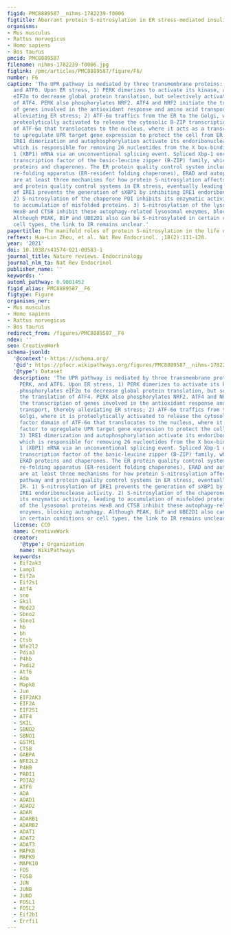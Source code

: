 ```yaml
---
figid: PMC8889587__nihms-1782239-f0006
figtitle: Aberrant protein S-nitrosylation in ER stress-mediated insulin resistance
organisms:
- Mus musculus
- Rattus norvegicus
- Homo sapiens
- Bos taurus
pmcid: PMC8889587
filename: nihms-1782239-f0006.jpg
figlink: /pmc/articles/PMC8889587/figure/F6/
number: F6
caption: 'The UPR pathway is mediated by three transmembrane proteins: IRE1, PERK,
  and ATF6. Upon ER stress, 1) PERK dimerizes to activate its kinase, and phosphorylates
  eIF2α to decrease global protein translation, but selectively activates the translation
  of ATF4. PERK also phosphorylates NRF2. ATF4 and NRF2 initiate the transcription
  of genes involved in the antioxidant response and amino acid transport, thereby
  alleviating ER stress; 2) ATF-6α traffics from the ER to the Golgi, where it is
  proteolytically activated to release the cytosolic B-ZIP transcription factor domain
  of ATF-6α that translocates to the nucleus, where it acts as a transcriptional factor
  to upregulate UPR target gene expression to protect the cell from ER stress; 3)
  IRE1 dimerization and autophosphorylation activate its endoribonuclease activity,
  which is responsible for removing 26 nucleotides from the X box-binding protein
  1 (XBP1) mRNA via an unconventional splicing event. Spliced Xbp-1 encodes a potent
  transcription factor of the basic-leucine zipper (B-ZIP) family, which induces ERAD
  proteins and chaperones. The ER protein quality control system includes protein
  re-folding apparatus (ER-resident folding chaperones), ERAD and autophagy. There
  are at least three mechanisms for how protein S-nitrosylation affects the UPR pathway
  and protein quality control systems in ER stress, eventually leading to IR. 1) S-nitrosylation
  of IRE1 prevents the generation of sXBP1 by inhibiting IRE1 endoribonuclease activity.
  2) S-nitrosylation of the chaperone PDI inhibits its enzymatic activity, leading
  to accumulation of misfolded proteins. 3) S-nitrosylation of the lysosomal proteins
  HexB and CTSB inhibit these autophagy-related lysosomal enzymes, blocking autophagy.
  Although PEAK, BiP and UBE2D1 also can be S-nitrosylated in certain conditions or
  cell types, the link to IR remains unclear.'
papertitle: The manifold roles of protein S-nitrosylation in the life of insulin.
reftext: Hua-Lin Zhou, et al. Nat Rev Endocrinol. ;18(2):111-128.
year: '2021'
doi: 10.1038/s41574-021-00583-1
journal_title: Nature reviews. Endocrinology
journal_nlm_ta: Nat Rev Endocrinol
publisher_name: ''
keywords: ''
automl_pathway: 0.9001452
figid_alias: PMC8889587__F6
figtype: Figure
organisms_ner:
- Mus musculus
- Homo sapiens
- Rattus norvegicus
- Bos taurus
redirect_from: /figures/PMC8889587__F6
ndex: ''
seo: CreativeWork
schema-jsonld:
  '@context': https://schema.org/
  '@id': https://pfocr.wikipathways.org/figures/PMC8889587__nihms-1782239-f0006.html
  '@type': Dataset
  description: 'The UPR pathway is mediated by three transmembrane proteins: IRE1,
    PERK, and ATF6. Upon ER stress, 1) PERK dimerizes to activate its kinase, and
    phosphorylates eIF2α to decrease global protein translation, but selectively activates
    the translation of ATF4. PERK also phosphorylates NRF2. ATF4 and NRF2 initiate
    the transcription of genes involved in the antioxidant response and amino acid
    transport, thereby alleviating ER stress; 2) ATF-6α traffics from the ER to the
    Golgi, where it is proteolytically activated to release the cytosolic B-ZIP transcription
    factor domain of ATF-6α that translocates to the nucleus, where it acts as a transcriptional
    factor to upregulate UPR target gene expression to protect the cell from ER stress;
    3) IRE1 dimerization and autophosphorylation activate its endoribonuclease activity,
    which is responsible for removing 26 nucleotides from the X box-binding protein
    1 (XBP1) mRNA via an unconventional splicing event. Spliced Xbp-1 encodes a potent
    transcription factor of the basic-leucine zipper (B-ZIP) family, which induces
    ERAD proteins and chaperones. The ER protein quality control system includes protein
    re-folding apparatus (ER-resident folding chaperones), ERAD and autophagy. There
    are at least three mechanisms for how protein S-nitrosylation affects the UPR
    pathway and protein quality control systems in ER stress, eventually leading to
    IR. 1) S-nitrosylation of IRE1 prevents the generation of sXBP1 by inhibiting
    IRE1 endoribonuclease activity. 2) S-nitrosylation of the chaperone PDI inhibits
    its enzymatic activity, leading to accumulation of misfolded proteins. 3) S-nitrosylation
    of the lysosomal proteins HexB and CTSB inhibit these autophagy-related lysosomal
    enzymes, blocking autophagy. Although PEAK, BiP and UBE2D1 also can be S-nitrosylated
    in certain conditions or cell types, the link to IR remains unclear.'
  license: CC0
  name: CreativeWork
  creator:
    '@type': Organization
    name: WikiPathways
  keywords:
  - Eif2ak3
  - Lamp1
  - Eif2a
  - Eif2s1
  - Atf4
  - sno
  - Skil
  - Med23
  - Sbno2
  - Sbno1
  - hb
  - bh
  - Ctsb
  - Nfe2l2
  - Pdia3
  - P4hb
  - Padi2
  - Atf6
  - Ada
  - Mapk8
  - Jun
  - EIF2AK3
  - EIF2A
  - EIF2S1
  - ATF4
  - SKIL
  - SBNO2
  - SBNO1
  - GSTM1
  - CTSB
  - GABPA
  - NFE2L2
  - P4HB
  - PADI1
  - PDIA2
  - ATF6
  - ADA
  - ADAD1
  - ADAD2
  - ADAR
  - ADARB1
  - ADARB2
  - ADAT1
  - ADAT2
  - ADAT3
  - MAPK8
  - MAPK9
  - MAPK10
  - FOS
  - FOSB
  - JUN
  - JUNB
  - JUND
  - FOSL1
  - FOSL2
  - Eif2b1
  - Errfi1
---
```

